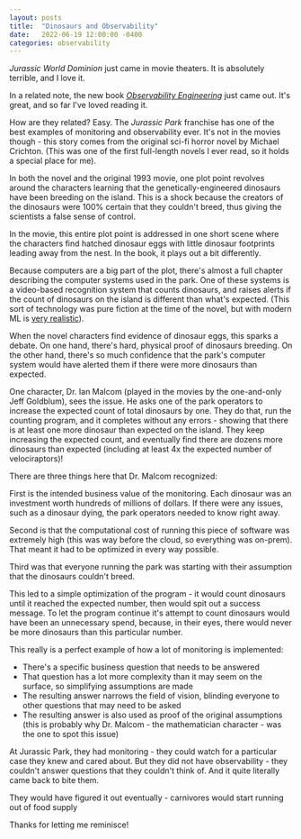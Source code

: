```yaml
---
layout: posts
title:  "Dinosaurs and Observability"
date:   2022-06-19 12:00:00 -0400
categories: observability
---
```

_Jurassic World Dominion_ just came in movie theaters. It is absolutely terrible, and I love it. 

In a related note, the new book _[Observability Engineering](https://www.amazon.com/Observability-Engineering-Charity-Majors-ebook/dp/B09ZQ6FHTT)_ just came out. It's great, and so far I've loved reading it.

How are they related? Easy. The _Jurassic Park_ franchise has one of the best examples of monitoring and observability ever. It's not in the movies though - this story comes from the original sci-fi horror novel by Michael Crichton. (This was one of the first full-length novels I ever read, so it holds a special place for me).

In both the novel and the original 1993 movie, one plot point revolves around the characters learning that the genetically-engineered dinosaurs have been breeding on the island. This is a shock because the creators of the dinosaurs were 100% certain that they couldn't breed, thus giving the scientists a false sense of control. 

In the movie, this entire plot point is addressed in one short scene where the characters find hatched dinosaur eggs with little dinosaur footprints leading away from the nest. In the book, it plays out a bit differently. 

Because computers are a big part of the plot, there's almost a full chapter describing the computer systems used in the park. One of these systems is a video-based recognition system that counts dinosaurs, and raises alerts if the count of dinosaurs on the island is different than what's expected. (This sort of technology was pure fiction at the time of the novel, but with modern ML is [very realistic](https://www.youtube.com/watch?v=8bMX6rtw6qg)). 

When the novel characters find evidence of dinosaur eggs, this sparks a debate. On one hand, there's hard, physical proof of dinosaurs breeding. On the other hand, there's so much confidence that the park's computer system would have alerted them if there were more dinosaurs than expected.

One character, Dr. Ian Malcom (played in the movies by the one-and-only Jeff Goldblum), sees the issue. He asks one of the park operators to increase the expected count of total dinosaurs by one. They do that, run the counting program, and it completes without any errors - showing that there is at least one more dinosaur than expected on the island. They keep increasing the expected count, and eventually find there are dozens more dinosaurs than expected (including at least 4x the expected number of velociraptors)! 

There are three things here that Dr. Malcom recognized:

First is the intended business value of the monitoring. Each dinosaur was an investment worth hundreds of millions of dollars. If there were any issues, such as a dinosaur dying, the park operators needed to know right away. 

Second is that the computational cost of running this piece of software was extremely high (this was way before the cloud, so everything was on-prem). That meant it had to be optimized in every way possible. 

Third was that everyone running the park was starting with their assumption that the dinosaurs couldn't breed. 

This led to a simple optimization of the program - it would count dinosaurs until it reached the expected number, then would spit out a success message. To let the program continue it's attempt to count dinosaurs would have been an unnecessary spend, because, in their eyes, there would never be more dinosaurs than this particular number. 

This really is a perfect example of how a lot of monitoring is implemented: 
* There's a specific business question that needs to be answered
* That question has a lot more complexity than it may seem on the surface, so simplifying assumptions are made
* The resulting answer narrows the field of vision, blinding everyone to other questions that may need to be asked
* The resulting answer is also used as proof of the original assumptions (this is probably why Dr. Malcom - the mathematician character - was the one to spot this issue)

At Jurassic Park, they had monitoring - they could watch for a particular case they knew and cared about. But they did not have observability - they couldn't answer questions that they couldn't think of. And it quite literally came back to bite them.

They would have figured it out eventually - carnivores would start running out of food supply

Thanks for letting me reminisce!
